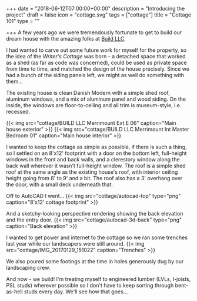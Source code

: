 +++
date = "2018-06-12T07:00:00+00:00"
description = "Introducing the project"
draft = false
icon = "cottage.svg"
tags = ["cottage"]
title = "Cottage 101"
type = ""

+++
A few years ago we were tremendously fortunate to get to build our dream house with the amazing folks at [Build LLC](https://www.buildllc.com/).

I had wanted to carve out some future work for myself for the property, so the idea of the _Writer's Cottage_ was born - 
a detached space that worked as a shed (as far as code was concerned), could be used as private space from time to time,
and matched the design of the house precisely. Since we had a bunch of the siding panels left, we might as well do something with them...

The existing house is clean Danish Modern with a simple shed roof, aluminum windows, and a mix of aluminum panel and wood siding.
On the inside, the windows are floor-to-ceiling and all trim is museum-style, i.e. recessed.

{{< img src="cottage/BUILD LLC Merrimount Ext E 06" caption="Main house exterior" >}}
{{< img src="cottage/BUILD LLC Merrimount Int Master Bedroom 01" caption="Main house interior" >}}

I wanted to keep the cottage as simple as possible, if there is such a thing, so I settled on an 8'x12' footprint
with a door on the bottom left, full-height windows in the front and back walls, and a clerestory window along the back wall wherever it wasn't full-height window.
The roof is a simple shed roof at the same angle as the existing house's roof, with interior ceiling height going from 8' to 9' and a bit. 
The roof also has a 3' overhang over the door, with a small deck underneath that.

Off to AutoCAD I went...
{{< img src="cottage/autocad-top" type="png" caption="8'x12' cottage footprint" >}}

And a sketchy-looking perspective rendering showing the back elevation and the entry door.
{{< img src="cottage/autocad-3d-back" type="png" caption="Back elevation" >}}

I wanted to get power and internet to the cottage so we ran some trenches last year while our landscapers were still around.
{{< img src="cottage/IMG_20170129_151022" caption="Trenches" >}}

We also poured some footings at the time in holes generously dug by our landscaping crew.

And now - we build! 
I'm treating myself to engineered lumber (LVLs, I-joists, PSL studs) wherever possible so I don't have to keep sorting through bent-as-hell studs every day.
We'll see how that goes...